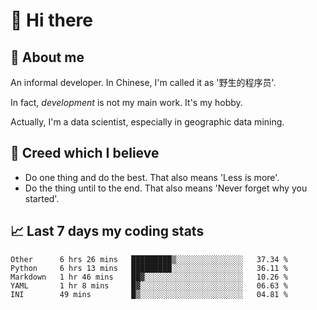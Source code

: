 # 👋 Hi there

## :speech_balloon: About me

An informal developer. In Chinese, I'm called it as '野生的程序员'.

In fact, _development_ is not my main work. It's my hobby.

Actually, I'm a data scientist, especially in geographic data mining.

## :see_no_evil: Creed which I believe

- Do one thing and do the best. That also means 'Less is more'.
- Do the thing until to the end. That also means 'Never forget why you started'.

## :chart_with_upwards_trend: Last 7 days my coding stats

<!--START_SECTION:waka-->
```text
Other      6 hrs 26 mins   █████████▒░░░░░░░░░░░░░░░   37.34 % 
Python     6 hrs 13 mins   █████████░░░░░░░░░░░░░░░░   36.11 % 
Markdown   1 hr 46 mins    ██▓░░░░░░░░░░░░░░░░░░░░░░   10.26 % 
YAML       1 hr 8 mins     █▓░░░░░░░░░░░░░░░░░░░░░░░   06.63 % 
INI        49 mins         █▒░░░░░░░░░░░░░░░░░░░░░░░   04.81 % 
```
<!--END_SECTION:waka-->
